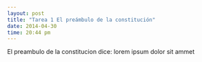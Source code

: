 ```yaml
---
layout: post
title: "Tarea 1 El preámbulo de la constitución"
date: 2014-04-30
time: 20:44 pm
---
```

El preambulo de la constitucion dice: lorem ipsum dolor sit ammet
